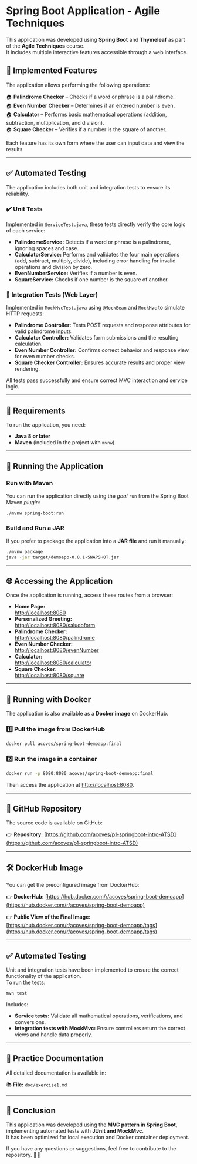 # Spring Boot Application - Agile Techniques

This application was developed using **Spring Boot** and **Thymeleaf** as part of the **Agile Techniques** course.  
It includes multiple interactive features accessible through a web interface.

## 🚀 Implemented Features

The application allows performing the following operations:

🏠 **Palindrome Checker** – Checks if a word or phrase is a palindrome.  
🏠 **Even Number Checker** – Determines if an entered number is even.  
🏠 **Calculator** – Performs basic mathematical operations (addition, subtraction, multiplication, and division).  
🏠 **Square Checker** – Verifies if a number is the square of another.

Each feature has its own form where the user can input data and view the results.

---

## ✅ Automated Testing

The application includes both unit and integration tests to ensure its reliability.

### ✔️ Unit Tests
Implemented in `ServiceTest.java`, these tests directly verify the core logic of each service:

- **PalindromeService:** Detects if a word or phrase is a palindrome, ignoring spaces and case.
- **CalculatorService:** Performs and validates the four main operations (add, subtract, multiply, divide), including error handling for invalid operations and division by zero.
- **EvenNumberService:** Verifies if a number is even.
- **SquareService:** Checks if one number is the square of another.

### 🔄 Integration Tests (Web Layer)
Implemented in `MockMvcTest.java` using `@MockBean` and `MockMvc` to simulate HTTP requests:

- **Palindrome Controller:** Tests POST requests and response attributes for valid palindrome inputs.
- **Calculator Controller:** Validates form submissions and the resulting calculation.
- **Even Number Controller:** Confirms correct behavior and response view for even number checks.
- **Square Checker Controller:** Ensures accurate results and proper view rendering.

All tests pass successfully and ensure correct MVC interaction and service logic.

---

## 📌 Requirements

To run the application, you need:

- **Java 8 or later**
- **Maven** (included in the project with `mvnw`)

---

## 🏃 Running the Application

### **Run with Maven**
You can run the application directly using the _goal_ `run` from the Spring Boot Maven _plugin_:

```bash
./mvnw spring-boot:run
```

### **Build and Run a JAR**
If you prefer to package the application into a **JAR file** and run it manually:

```bash
./mvnw package
java -jar target/demoapp-0.0.1-SNAPSHOT.jar
```

---

## 🌐 Accessing the Application

Once the application is running, access these routes from a browser:

- **Home Page:**  
  [http://localhost:8080](http://localhost:8080)
- **Personalized Greeting:**  
  [http://localhost:8080/saludoform](http://localhost:8080/saludoform)
- **Palindrome Checker:**  
  [http://localhost:8080/palindrome](http://localhost:8080/palindrome)
- **Even Number Checker:**  
  [http://localhost:8080/evenNumber](http://localhost:8080/evenNumber)
- **Calculator:**  
  [http://localhost:8080/calculator](http://localhost:8080/calculator)
- **Square Checker:**  
  [http://localhost:8080/square](http://localhost:8080/square)

---

## 🐳 Running with Docker

The application is also available as a **Docker image** on DockerHub.

### **1️⃣ Pull the image from DockerHub**
```bash
docker pull acoves/spring-boot-demoapp:final
```

### **2️⃣ Run the image in a container**
```bash
docker run -p 8080:8080 acoves/spring-boot-demoapp:final
```

Then access the application at [http://localhost:8080](http://localhost:8080).

---

## 📂 GitHub Repository

The source code is available on GitHub:

👉 **Repository:** [https://github.com/acoves/p1-springboot-intro-ATSD](https://github.com/acoves/p1-springboot-intro-ATSD)

---

## 🛠️ DockerHub Image

You can get the preconfigured image from DockerHub:

👉 **DockerHub:** [https://hub.docker.com/r/acoves/spring-boot-demoapp](https://hub.docker.com/r/acoves/spring-boot-demoapp)

👉 **Public View of the Final Image:** [https://hub.docker.com/r/acoves/spring-boot-demoapp/tags](https://hub.docker.com/r/acoves/spring-boot-demoapp/tags)

---

## ✅ Automated Testing

Unit and integration tests have been implemented to ensure the correct functionality of the application.  
To run the tests:

```bash
mvn test
```

Includes:
- **Service tests:** Validate all mathematical operations, verifications, and conversions.
- **Integration tests with MockMvc:** Ensure controllers return the correct views and handle data properly.

---

## 📑 Practice Documentation

All detailed documentation is available in:

📚 **File:** `doc/exercise1.md`

---

## 🎯 Conclusion

This application was developed using the **MVC pattern in Spring Boot**, implementing automated tests with **JUnit and MockMvc**.  
It has been optimized for local execution and Docker container deployment.

If you have any questions or suggestions, feel free to contribute to the repository. 🚀😃